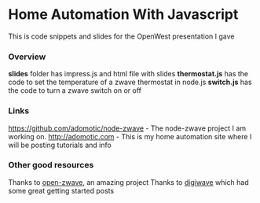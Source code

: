 # Home Automation With Javascript

This is code snippets and slides for the OpenWest presentation I gave

### Overview

__slides__ folder has impress.js and html file with slides
__thermostat.js__ has the code to set the temperature of a zwave thermostat in node.js
__switch.js__ has the code to turn a zwave switch on or off

### Links

https://github.com/adomotic/node-zwave - The node-zwave project I am working on.
http://adomotic.com - This is my home automation site where I will be posting tutorials and info

### Other good resources

Thanks to [open-zwave](https://code.google.com/p/open-zwave/), an amazing project
Thanks to [digiwave](http://www.digiwave.dk/en/programming/an-introduction-to-z-wave-programming-in-c/) which had some great getting started posts


